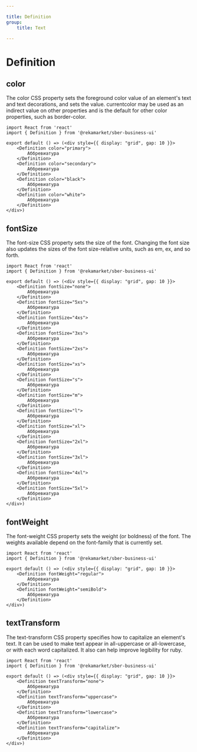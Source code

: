 ```yaml
---

title: Definition
group:
	title: Text

---
```


# Definition

## color
The color CSS property sets the foreground color value of an element's text and text decorations, and sets the <currentcolor> value. currentcolor may be used as an indirect value on other properties and is the default for other color properties, such as border-color.

```tsx
import React from 'react'
import { Definition } from '@rekamarket/sber-business-ui'

export default () => (<div style={{ display: "grid", gap: 10 }}>
	<Definition color="primary">
		Аббревиатура
	</Definition>
	<Definition color="secondary">
		Аббревиатура
	</Definition>
	<Definition color="black">
		Аббревиатура
	</Definition>
	<Definition color="white">
		Аббревиатура
	</Definition>
</div>)
```

## fontSize
The font-size CSS property sets the size of the font. Changing the font size also updates the sizes of the font size-relative <length> units, such as em, ex, and so forth.

```tsx
import React from 'react'
import { Definition } from '@rekamarket/sber-business-ui'

export default () => (<div style={{ display: "grid", gap: 10 }}>
	<Definition fontSize="none">
		Аббревиатура
	</Definition>
	<Definition fontSize="5xs">
		Аббревиатура
	</Definition>
	<Definition fontSize="4xs">
		Аббревиатура
	</Definition>
	<Definition fontSize="3xs">
		Аббревиатура
	</Definition>
	<Definition fontSize="2xs">
		Аббревиатура
	</Definition>
	<Definition fontSize="xs">
		Аббревиатура
	</Definition>
	<Definition fontSize="s">
		Аббревиатура
	</Definition>
	<Definition fontSize="m">
		Аббревиатура
	</Definition>
	<Definition fontSize="l">
		Аббревиатура
	</Definition>
	<Definition fontSize="xl">
		Аббревиатура
	</Definition>
	<Definition fontSize="2xl">
		Аббревиатура
	</Definition>
	<Definition fontSize="3xl">
		Аббревиатура
	</Definition>
	<Definition fontSize="4xl">
		Аббревиатура
	</Definition>
	<Definition fontSize="5xl">
		Аббревиатура
	</Definition>
</div>)
```

## fontWeight
The font-weight CSS property sets the weight (or boldness) of the font. The weights available depend on the font-family that is currently set.

```tsx
import React from 'react'
import { Definition } from '@rekamarket/sber-business-ui'

export default () => (<div style={{ display: "grid", gap: 10 }}>
	<Definition fontWeight="regular">
		Аббревиатура
	</Definition>
	<Definition fontWeight="semiBold">
		Аббревиатура
	</Definition>
</div>)
```

## textTransform
The text-transform CSS property specifies how to capitalize an element's text. It can be used to make text appear in all-uppercase or all-lowercase, or with each word capitalized. It also can help improve legibility for ruby.

```tsx
import React from 'react'
import { Definition } from '@rekamarket/sber-business-ui'

export default () => (<div style={{ display: "grid", gap: 10 }}>
	<Definition textTransform="none">
		Аббревиатура
	</Definition>
	<Definition textTransform="uppercase">
		Аббревиатура
	</Definition>
	<Definition textTransform="lowercase">
		Аббревиатура
	</Definition>
	<Definition textTransform="capitalize">
		Аббревиатура
	</Definition>
</div>)
```
